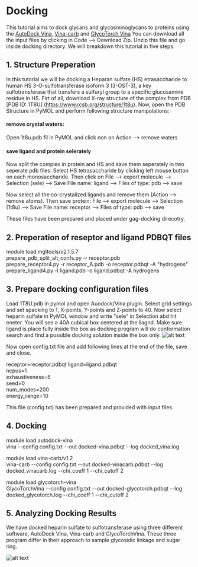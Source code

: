 # Docking
This tutorial aims to dock glycans and glycosminoglycans to proteins using the [AutoDock Vina](https://vina.scripps.edu), [Vina-carb](https://pubs.acs.org/doi/10.1021/acs.jctc.5b00834) and [GlycoTorch Vina](https://pubs.acs.org/doi/10.1021/acs.jcim.0c00373)
You can download all the input files by clicking in Code --> Download Zip. Unzip this file and go inside docking directory. 
We will breakdown this tutorial in five steps.

## 1. Structure Preperation
In this tutorial we will be docking a Heparan sulfate (HS) etrasaccharide to human HS 3-O-sulfotransferase isoform 3 (3-OST-3), a key sulfotransferase that transfers a sulfuryl group to a specific glucosamine residue in HS. Firt of all, download X-ray structure of the complex from PDB [PDB ID: 1T8U] (https://www.rcsb.org/structure/1t8u). Now, open the PDB Structure in PyMOL and perform following structure manipulations:
#### remove crystal waters: 
Open 1t8u.pdb fil in PyMOL and click non on Action --> remove waters
#### save ligand and protein selerately
Now split the complex in protein and HS and save them seperately in two seperate pdb files. 
Select HS tetrasaccharide by clicking left mouse button on each monosaccharide. Then click on File --> export molecule --> Selection (sele) --> Save File name: ligand --> Files of type: pdb --> save

Now select all the co-crystalized ligands and remove them (Action --> remove atoms). Then save protein: File --> export molecule --> Selection (1t8u) --> Save File name: receptor --> Files of type: pdb --> save

These files have been prepared and placed under gag-docking direcotry. 

## 2. Preperation of reseptor and ligand PDBQT files
module load mgltools/v2.1.5.7 \
prepare_pdb_split_alt_confs.py -r receptor.pdb \
prepare_receptor4.py -r receptor_A.pdb -o receptor.pdbqt -A "hydrogens"
prepare_ligand4.py -l ligand.pdb -o ligand.pdbqt -A hydrogens

## 3. Prepare docking configuration files
Load 1T8U.pdb in pymol and open Auodock/Vina plugin. Select grid settings and set spacking to 1, X-points, Y-points and Z-points to 40. Now select heparin sulfate in PyMOL window and write "sele" in Selection abd hit eneter. You will see a 40A cubical box centered at the liagnd. Make sure ligand is place fully inside the box as docking program will do conformation search and find a possible docking solution inside the box only. 
![alt text](https://github.com/glycodynamics/gag-docking/blob/main/images/Screenshot%20from%202021-12-13%2015-40-31.png)

Now open config.txt file and add following lines at the end of the file, save and close. 

receptor=receptor.pdbqt
ligand=ligand.pdbqt <br />
ncpus=1 <br />
exhaustiveness=8 <br />
seed=0 <br />
num_modes=200 <br />
energy_range=10 <br />

This file (config.txt) has been prepared and provided with input files.

## 4. Docking
module load autodock-vina <br />
vina --config config.txt --out docked-vina.pdbqt  --log docked_vina.log <br />

module load vina-carb/v1.2 <br />
vina-carb --config config.txt --out docked-vinacarb.pdbqt  --log docked_vinacarb.log --chi_coeff 1 --chi_cutoff 2 <br />

module load glycotorch-vina <br />
GlycoTorchVina --config config.txt --out docked-glycotorch.pdbqt  --log docked_glycotorch.log --chi_coeff 1 --chi_cutoff 2 <br />

## 5. Analyzing Docking Results
We have docked heparin sulfate to sulfotransferase using three different software, AutoDock Vina, Vina-carb and GlycoTorchVina. These three program differ in their approach to sample glycosidic linkage and sugar ring. 

![alt text](https://github.com/glycodynamics/gag-docking/blob/main/images/docked_ligands.png)

